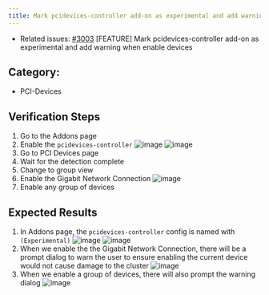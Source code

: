 ```yaml
---
title: Mark pcidevices-controller add-on as experimental and add warning when enable devices
---
```


* Related issues: [#3003](https://github.com/harvester/harvester/issues/3003) [FEATURE] Mark pcidevices-controller add-on as experimental and add warning when enable devices
  
## Category: 
* PCI-Devices

## Verification Steps
1. Go to the Addons page 
1. Enable the `pcidevices-controller` 
![image](https://user-images.githubusercontent.com/29251855/197666189-dc70fe3e-21dc-4a38-8262-b16e23f10907.png)
![image](https://user-images.githubusercontent.com/29251855/197666231-01f16d2e-2db3-429b-b0d5-a37ccc2e8586.png)
1. Go to PCI Devices page
1. Wait for the detection complete
1. Change to group view
1. Enable the Gigabit Network Connection
![image](https://user-images.githubusercontent.com/29251855/197666706-9e9bb6e3-928a-4e29-8175-76268e60599e.png)
1. Enable any group of devices


## Expected Results
1.  In Addons page, the `pcidevices-controller` config is named with `(Experimental)` 
![image](https://user-images.githubusercontent.com/29251855/197665632-acdb3fb5-376d-4cb4-add9-89fcf535543f.png)
![image](https://user-images.githubusercontent.com/29251855/197665870-0ea74790-4669-4710-acee-653e0cabb3da.png)
1. When we enable the the Gigabit Network Connection, there will be a prompt dialog to warn the user to ensure enabling the current device would not cause damage to the cluster
![image](https://user-images.githubusercontent.com/29251855/197667282-6b938d96-4070-4aab-a680-c38ca7a28dc7.png)
1. When we enable a group of devices, there will also prompt the warning dialog 
![image](https://user-images.githubusercontent.com/29251855/197668951-bd34b22a-bffd-4db2-abb2-aba0e02b4f6e.png)

